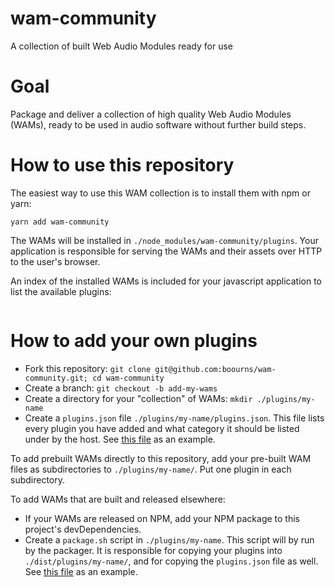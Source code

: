 # wam-community
A collection of built Web Audio Modules ready for use

# Goal
Package and deliver a collection of high quality Web Audio Modules (WAMs), ready to be used in audio software without further build steps.

# How to use this repository
The easiest way to use this WAM collection is to install them with npm or yarn:
```
yarn add wam-community
```

The WAMs will be installed in `./node_modules/wam-community/plugins`.  Your application is responsible for serving the WAMs and their assets over HTTP to the user's browser.

An index of the installed WAMs is included for your javascript application to list the available plugins:
```

```

# How to add your own plugins

- Fork this repository: `git clone git@github.com:boourns/wam-community.git; cd wam-community`
- Create a branch: `git checkout -b add-my-wams`
- Create a directory for your "collection" of WAMs: `mkdir ./plugins/my-name`
- Create a `plugins.json` file `./plugins/my-name/plugins.json`.  This file lists every plugin you have added and what category it should be listed under by the host.  See [this file](https://github.com/boourns/wam-community/blob/main/plugins/burns-audio/plugins.json) as an example.

To add prebuilt WAMs directly to this repository, add your pre-built WAM files as subdirectories to `./plugins/my-name/`.  Put one plugin in each subdirectory.

To add WAMs that are built and released elsewhere:
- If your WAMs are released on NPM, add your NPM package to this project's devDependencies.
- Create a `package.sh` script in `./plugins/my-name`.  This script will by run by the packager.  It is responsible for copying your plugins into `./dist/plugins/my-name/`, and for copying the `plugins.json` file as well.  See [this file](https://github.com/boourns/wam-community/blob/main/plugins/burns-audio/package.sh) as an example.

